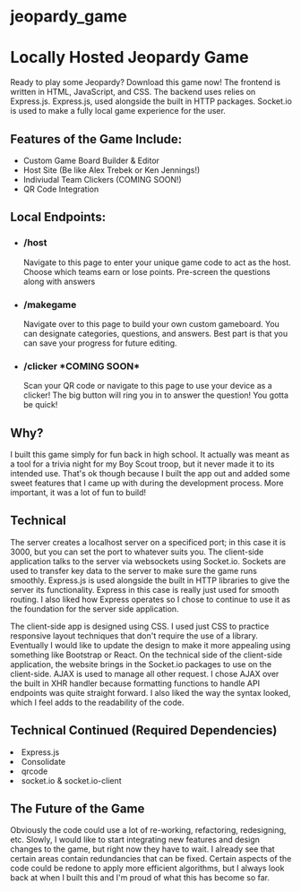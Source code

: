 # jeopardy_game
<h1>Locally Hosted Jeopardy Game</h1>

<p>
  Ready to play some Jeopardy? Download this game now! The frontend is written in HTML, JavaScript, and CSS. The backend uses relies on Express.js. Express.js, used alongside the built in HTTP packages. Socket.io is used to make a fully local game experience for the user. 
</p>

<h2>
  Features of the Game Include:
</h2>
<ul>
  <li>Custom Game Board Builder & Editor</li>
  <li>Host Site (Be like Alex Trebek or Ken Jennings!)</li>
  <li>Indiviudal Team Clickers (COMING SOON!)</li>
  <li>QR Code Integration</li>
</ul>

<h2>Local Endpoints:</h2>
<ul>
  <li>
    <h3>/host</h3>
    <p>Navigate to this page to enter your unique game code to act as the host. Choose which teams earn or lose points. Pre-screen the questions along with answers</p>
  </li>
    <li>
    <h3>/makegame</h3>
    <p>Navigate over to this page to build your own custom gameboard. You can designate categories, questions, and answers. Best part is that you can save your progress for future editing.</p>
  </li>
    </li>
    <li>
    <h3>/clicker *COMING SOON*</h3>
    <p>Scan your QR code or navigate to this page to use your device as a clicker! The big button will ring you in to answer the question! You gotta be quick!</p>
  </li>
</ul>
<h2>Why?</h2>
<p>
  I built this game simply for fun back in high school. It actually was meant as a tool for a trivia night for my Boy Scout troop, but it never made it to its intended use. That's ok though because I built the app out and added some sweet features that I came up with during the development process. More important, it was a lot of fun to build!
</p>
<h2>Technical</h2>
<p>
  The server creates a localhost server on a specificed port; in this case it is 3000, but you can set the port to whatever suits you. The client-side application talks to the server via websockets using Socket.io. Sockets are used to transfer key data to the server to make sure the game runs smoothly. Express.js is used alongside the built in HTTP libraries to give the server its functionality. Express in this case is really just used for smooth routing. I also liked how Express operates so I chose to continue to use it as the foundation for the server side application. 

  The client-side app is designed using CSS. I used just CSS to practice responsive layout techniques that don't require the use of a library. Eventually I would like to update the design to make it more appealing using something like Bootstrap or React. On the technical side of the client-side application, the website brings in the Socket.io packages to use on the client-side. AJAX is used to manage all other request. I chose AJAX over the built in XHR handler because formatting functions to handle API endpoints was quite straight forward. I also liked the way the syntax looked, which I feel adds to the readability of the code. 

  
</p>
<h2>Technical Continued (Required Dependencies) </h2

<ul>
  <li>Express.js</li>
  <li>Consolidate</li>
  <li>qrcode</li>
  <li>socket.io &  socket.io-client</li>
  
</ul>

<h2>The Future of the Game</h2>
<p>
  Obviously the code could use a lot of re-working, refactoring, redesigning, etc. Slowly, I would like to start integrating new features and design changes to the game, but right now they have to wait. I already see that certain areas contain redundancies that can be fixed. Certain aspects of the code could be redone to apply more efficient algorithms, but I always look back at when I built this and I'm proud of what this has become so far. 
  
</p>
